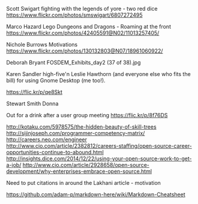 Scott Swigart
fighting with the legends of yore - two red dice
https://www.flickr.com/photos/smswigart/6807272495


Marco Hazard
Lego Dungeons and Dragons - Roaming at the front
https://www.flickr.com/photos/42405591@N02/11013257405/

Nichole Burrows
Motivations
https://www.flickr.com/photos/130132803@N07/18961060922/

Deborah Bryant
FOSDEM_Exhibits_day2 (37 of 38).jpg

Karen Sandler high-five'n Leslie Hawthorn (and everyone else who fits the bill) for using Gnome Desktop (me too!).

https://flic.kr/p/qe8Skt


Stewart Smith
Donna

Out for a drink after a user group meeting
https://flic.kr/p/8f76DS




http://kotaku.com/5978575/the-hidden-beauty-of-skill-trees
http://sijinjoseph.com/programmer-competency-matrix/
http://careers.neo.com/engineer
http://www.cio.com/article/2382812/careers-staffing/open-source-career-opportunities-continue-to-abound.html
http://insights.dice.com/2014/12/22/using-your-open-source-work-to-get-a-job/
http://www.cio.com/article/2928658/open-source-development/why-enterprises-embrace-open-source.html

Need to put citations in around the Lakhani article - motivation

https://github.com/adam-p/markdown-here/wiki/Markdown-Cheatsheet
